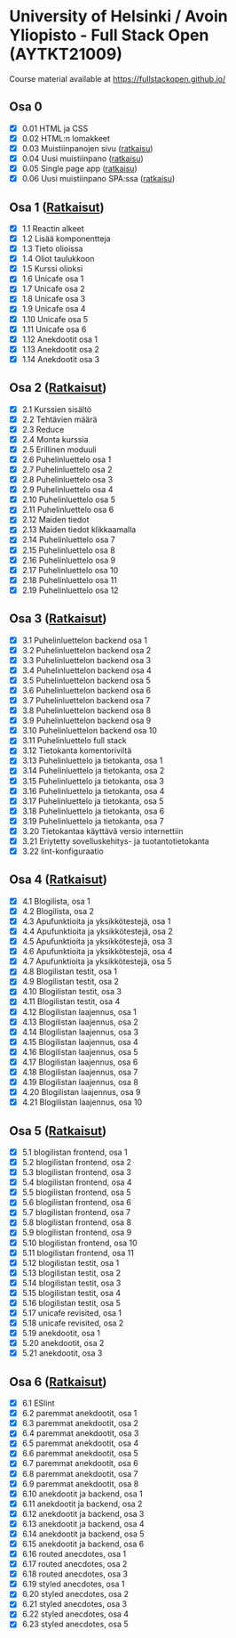# University of Helsinki / Avoin Yliopisto - Full Stack Open (AYTKT21009)

Course material available at <https://fullstackopen.github.io/>

## Osa 0

- [x] 0.01 HTML ja CSS
- [x] 0.02 HTML:n lomakkeet
- [x] 0.03 Muistiinpanojen sivu ([ratkaisu](osa0#03-muistiinpanojen-sivu))
- [x] 0.04 Uusi muistiinpano ([ratkaisu](osa0#04-uusi-muistiinpano))
- [x] 0.05 Single page app ([ratkaisu](osa0#05-single-page-app))
- [x] 0.06 Uusi muistiinpano SPA:ssa ([ratkaisu](osa0#06-uusi-muistiinpano-spassa))

## Osa 1 ([Ratkaisut](osa1))

- [x] 1.1 Reactin alkeet
- [x] 1.2 Lisää komponentteja
- [x] 1.3 Tieto olioissa
- [x] 1.4 Oliot taulukkoon
- [x] 1.5 Kurssi olioksi
- [x] 1.6 Unicafe osa 1
- [x] 1.7 Unicafe osa 2
- [x] 1.8 Unicafe osa 3
- [x] 1.9 Unicafe osa 4
- [x] 1.10 Unicafe osa 5
- [x] 1.11 Unicafe osa 6
- [x] 1.12 Anekdootit osa 1
- [x] 1.13 Anekdootit osa 2
- [x] 1.14 Anekdootit osa 3

## Osa 2 ([Ratkaisut](osa2))

- [x] 2.1 Kurssien sisältö
- [x] 2.2 Tehtävien määrä
- [x] 2.3 Reduce
- [x] 2.4 Monta kurssia
- [x] 2.5 Erillinen moduuli
- [x] 2.6 Puhelinluettelo osa 1
- [x] 2.7 Puhelinluettelo osa 2
- [x] 2.8 Puhelinluettelo osa 3
- [x] 2.9 Puhelinluettelo osa 4
- [x] 2.10 Puhelinluettelo osa 5
- [x] 2.11 Puhelinluettelo osa 6
- [x] 2.12 Maiden tiedot
- [x] 2.13 Maiden tiedot klikkaamalla
- [x] 2.14 Puhelinluettelo osa 7
- [x] 2.15 Puhelinluettelo osa 8
- [x] 2.16 Puhelinluettelo osa 9 
- [x] 2.17 Puhelinluettelo osa 10
- [x] 2.18 Puhelinluettelo osa 11
- [x] 2.19 Puhelinluettelo osa 12

## Osa 3 ([Ratkaisut](osa3))

- [x] 3.1 Puhelinluettelon backend osa 1
- [x] 3.2 Puhelinluettelon backend osa 2
- [x] 3.3 Puhelinluettelon backend osa 3
- [x] 3.4 Puhelinluettelon backend osa 4
- [x] 3.5 Puhelinluettelon backend osa 5
- [x] 3.6 Puhelinluettelon backend osa 6
- [x] 3.7 Puhelinluettelon backend osa 7
- [x] 3.8 Puhelinluettelon backend osa 8
- [x] 3.9 Puhelinluettelon backend osa 9
- [x] 3.10 Puhelinluettelon backend osa 10
- [x] 3.11 Puhelinluettelo full stack
- [x] 3.12 Tietokanta komentoriviltä
- [x] 3.13 Puhelinluettelo ja tietokanta, osa 1
- [x] 3.14 Puhelinluettelo ja tietokanta, osa 2
- [x] 3.15 Puhelinluettelo ja tietokanta, osa 3
- [x] 3.16 Puhelinluettelo ja tietokanta, osa 4
- [x] 3.17 Puhelinluettelo ja tietokanta, osa 5
- [x] 3.18 Puhelinluettelo ja tietokanta, osa 6
- [x] 3.19 Puhelinluettelo ja tietokanta, osa 7
- [x] 3.20 Tietokantaa käyttävä versio internettiin
- [x] 3.21 Eriytetty sovelluskehitys- ja tuotantotietokanta
- [x] 3.22 lint-konfiguraatio

## Osa 4 ([Ratkaisut](osa4))

- [x] 4.1 Blogilista, osa 1
- [x] 4.2 Blogilista, osa 2
- [x] 4.3 Apufunktioita ja yksikkötestejä, osa 1
- [x] 4.4 Apufunktioita ja yksikkötestejä, osa 2
- [x] 4.5 Apufunktioita ja yksikkötestejä, osa 3
- [x] 4.6 Apufunktioita ja yksikkötestejä, osa 4
- [x] 4.7 Apufunktioita ja yksikkötestejä, osa 5
- [x] 4.8 Blogilistan testit, osa 1
- [x] 4.9 Blogilistan testit, osa 2
- [x] 4.10 Blogilistan testit, osa 3
- [x] 4.11 Blogilistan testit, osa 4
- [x] 4.12 Blogilistan laajennus, osa 1
- [x] 4.13 Blogilistan laajennus, osa 2
- [x] 4.14 Blogilistan laajennus, osa 3
- [x] 4.15 Blogilistan laajennus, osa 4
- [x] 4.16 Blogilistan laajennus, osa 5
- [x] 4.17 Blogilistan laajennus, osa 6
- [x] 4.18 Blogilistan laajennus, osa 7
- [x] 4.19 Blogilistan laajennus, osa 8
- [x] 4.20 Blogilistan laajennus, osa 9
- [x] 4.21 Blogilistan laajennus, osa 10

## Osa 5 ([Ratkaisut](osa5))

- [x] 5.1 blogilistan frontend, osa 1
- [x] 5.2 blogilistan frontend, osa 2
- [x] 5.3 blogilistan frontend, osa 3
- [x] 5.4 blogilistan frontend, osa 4
- [x] 5.5 blogilistan frontend, osa 5
- [x] 5.6 blogilistan frontend, osa 6
- [x] 5.7 blogilistan frontend, osa 7
- [x] 5.8 blogilistan frontend, osa 8
- [x] 5.9 blogilistan frontend, osa 9
- [x] 5.10 blogilistan frontend, osa 10
- [x] 5.11 blogilistan frontend, osa 11
- [x] 5.12 blogilistan testit, osa 1
- [x] 5.13 blogilistan testit, osa 2
- [x] 5.14 blogilistan testit, osa 3
- [x] 5.15 blogilistan testit, osa 4
- [x] 5.16 blogilistan testit, osa 5
- [x] 5.17 unicafe revisited, osa 1
- [x] 5.18 unicafe revisited, osa 2
- [x] 5.19 anekdootit, osa 1
- [x] 5.20 anekdootit, osa 2
- [x] 5.21 anekdootit, osa 3

## Osa 6 ([Ratkaisut](osa6))

- [x] 6.1 ESlint
- [x] 6.2 paremmat anekdootit, osa 1
- [x] 6.3 paremmat anekdootit, osa 2
- [x] 6.4 paremmat anekdootit, osa 3
- [x] 6.5 paremmat anekdootit, osa 4
- [x] 6.6 paremmat anekdootit, osa 5
- [x] 6.7 paremmat anekdootit, osa 6
- [x] 6.8 paremmat anekdootit, osa 7
- [x] 6.9 paremmat anekdootit, osa 8
- [x] 6.10 anekdootit ja backend, osa 1
- [x] 6.11 anekdootit ja backend, osa 2
- [x] 6.12 anekdootit ja backend, osa 3
- [x] 6.13 anekdootit ja backend, osa 4
- [x] 6.14 anekdootit ja backend, osa 5
- [x] 6.15 anekdootit ja backend, osa 6
- [x] 6.16 routed anecdotes, osa 1
- [x] 6.17 routed anecdotes, osa 2
- [x] 6.18 routed anecdotes, osa 3
- [x] 6.19 styled anecdotes, osa 1
- [x] 6.20 styled anecdotes, osa 2
- [x] 6.21 styled anecdotes, osa 3
- [x] 6.22 styled anecdotes, osa 4
- [x] 6.23 styled anecdotes, osa 5
